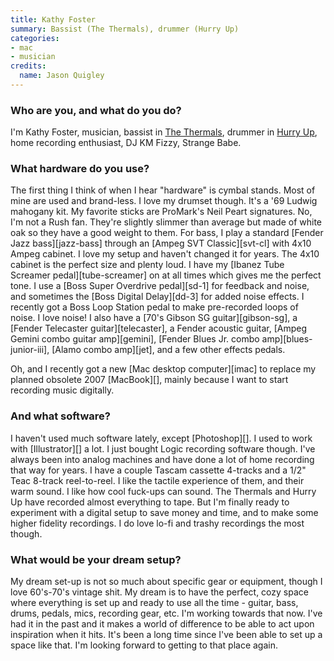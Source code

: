 ```yaml
---
title: Kathy Foster
summary: Bassist (The Thermals), drummer (Hurry Up)
categories:
- mac
- musician
credits:
  name: Jason Quigley
---
```


### Who are you, and what do you do?

I'm Kathy Foster, musician, bassist in [The Thermals](http://www.thethermals.com/ "An indie band from Portland."), drummer in [Hurry Up](https://hurryup.cashmusic.org/ "A punk band from Portland."), home recording enthusiast, DJ KM Fizzy, Strange Babe. 

### What hardware do you use?

The first thing I think of when I hear "hardware" is cymbal stands. Most of mine are used and brand-less. I love my drumset though. It's a '69 Ludwig mahogany kit. My favorite sticks are ProMark's Neil Peart signatures. No, I'm not a Rush fan. They're slightly slimmer than average but made of white oak so they have a good weight to them. For bass, I play a standard [Fender Jazz bass][jazz-bass] through an [Ampeg SVT Classic][svt-cl] with 4x10 Ampeg cabinet. I love my setup and haven't changed it for years. The 4x10 cabinet is the perfect size and plenty loud. I have my [Ibanez Tube Screamer pedal][tube-screamer] on at all times which gives me the perfect tone. I use a [Boss Super Overdrive pedal][sd-1] for feedback and noise, and sometimes the [Boss Digital Delay][dd-3] for added noise effects. I recently got a Boss Loop Station pedal to make pre-recorded loops of noise. I love noise! I also have a [70's Gibson SG guitar][gibson-sg], a [Fender Telecaster guitar][telecaster], a Fender acoustic guitar, [Ampeg Gemini combo guitar amp][gemini], [Fender Blues Jr. combo amp][blues-junior-iii], [Alamo combo amp][jet], and a few other effects pedals.

Oh, and I recently got a new [Mac desktop computer][imac] to replace my planned obsolete 2007 [MacBook][], mainly because I want to start recording music digitally. 

### And what software?

I haven't used much software lately, except [Photoshop][]. I used to work with [Illustrator][] a lot. I just bought Logic recording software though. I've always been into analog machines and have done a lot of home recording that way for years. I have a couple Tascam cassette 4-tracks and a 1/2" Teac 8-track reel-to-reel. I like the tactile experience of them, and their warm sound. I like how cool fuck-ups can sound. The Thermals and Hurry Up have recorded almost everything to tape. But I'm finally ready to experiment with a digital setup to save money and time, and to make some higher fidelity recordings. I do love lo-fi and trashy recordings the most though.

### What would be your dream setup?

My dream set-up is not so much about specific gear or equipment, though I love 60's-70's vintage shit. My dream is to have the perfect, cozy space where everything is set up and ready to use all the time - guitar, bass, drums, pedals, mics, recording gear, etc. I'm working towards that now. I've had it in the past and it makes a world of difference to be able to act upon inspiration when it hits. It's been a long time since I've been able to set up a space like that. I'm looking forward to getting to that place again.